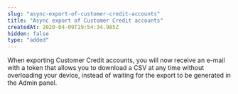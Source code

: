 ```yaml
---
slug: "async-export-of-customer-credit-accounts"
title: "Async export of Customer Credit accounts"
createdAt: 2020-04-09T19:54:34.985Z
hidden: false
type: "added"
---
```


When exporting Customer Credit accounts, you will now receive an e-mail with a token that allows you to download a CSV at any time without overloading your device, instead of waiting for the export to be generated in the Admin panel.